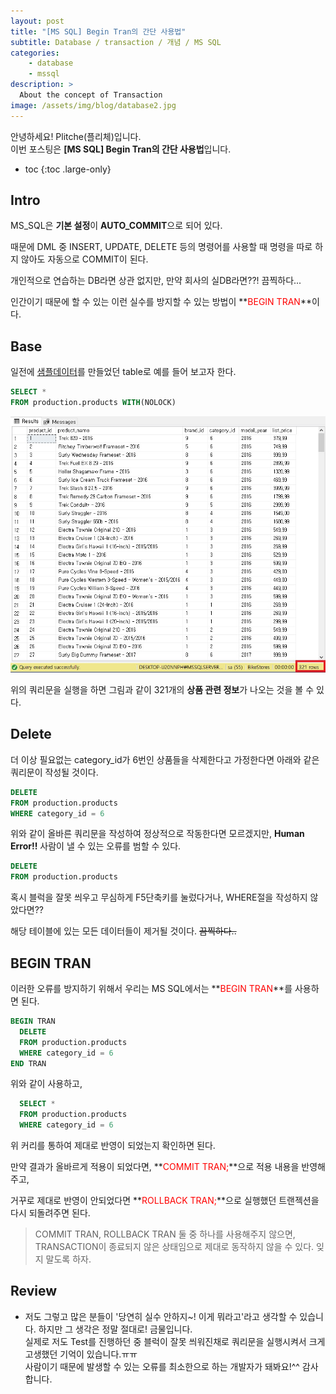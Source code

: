 ```yaml
---
layout: post
title: "[MS SQL] Begin Tran의 간단 사용법"
subtitle: Database / transaction / 개념 / MS SQL
categories:
    - database
    - mssql
description: >
  About the concept of Transaction
image: /assets/img/blog/database2.jpg
---
```


안녕하세요! Plitche(플리체)입니다.  
이번 포스팅은 **[MS SQL] Begin Tran의 간단 사용법**입니다.

* toc
{:toc .large-only}

## Intro
MS_SQL은 **기본 설정**이 **AUTO_COMMIT**으로 되어 있다.  

때문에 DML 중 INSERT, UPDATE, DELETE 등의 명령어를 사용할 때 명령을 따로 하지 않아도 자동으로 COMMIT이 된다.  

개인적으로 연습하는 DB라면 상관 없지만, 만약 회사의 실DB라면??! 끔찍하다...  

인간이기 때문에 할 수 있는 이런 실수를 방지할 수 있는 방법이 **<font color="red">BEGIN TRAN</font>**이다.  

## Base
일전에 [샘플데이터](https://plitche.github.io/database/mssql/2021-03-28-sampleDB/)를 만들었던 table로 예를 들어 보고자 한다.  

```sql
SELECT *
FROM production.products WITH(NOLOCK)
```  

![](/assets/post/mssql/20210408/01.JPG)

위의 쿼리문을 실행을 하면 그림과 같이 321개의 **상품 관련 정보**가 나오는 것을 볼 수 있다.  

## Delete
더 이상 필요없는 category_id가 6번인 상품들을 삭제한다고 가정한다면 아래와 같은 쿼리문이 작성될 것이다.  
```sql
DELETE
FROM production.products
WHERE category_id = 6
```  

위와 같이 올바른 쿼리문을 작성하여 정상적으로 작동한다면 모르겠지만, **Human Error!!** 사람이 낼 수 있는 오류를 범할 수 있다.
```sql
DELETE
FROM production.products
```
혹시 블럭을 잘못 씌우고 무심하게 F5단축키를 눌렀다거나, WHERE절을 작성하지 않았다면??

해당 테이블에 있는 모든 데이터들이 제거될 것이다. ~~끔찍하다..~~

## BEGIN TRAN
이러한 오류를 방지하기 위해서 우리는 MS SQL에서는 **<font color="red">BEGIN TRAN</font>**를 사용하면 된다.  

```sql
BEGIN TRAN
  DELETE
  FROM production.products
  WHERE category_id = 6
END TRAN
```  
위와 같이 사용하고, 
```sql
  SELECT *
  FROM production.products
  WHERE category_id = 6
```  
위 커리를 통하여 제대로 반영이 되었는지 확인하면 된다.  

만약 결과가 올바르게 적용이 되었다면, **<font color="red">COMMIT TRAN;</font>**으로 적용 내용을 반영해주고,  

거꾸로 제대로 반영이 안되었다면 **<font color="red">ROLLBACK TRAN;</font>**으로 실행했던 트랜젝션을 다시 되돌려주면 된다.  

> COMMIT TRAN, ROLLBACK TRAN 둘 중 하나를 사용해주지 않으면, TRANSACTION이 종료되지 않은 상태임으로 제대로 동작하지 않을 수 있다. 잊지 말도록 하자.

## Review
* 저도 그렇고 많은 분들이 '당연히 실수 안하지~! 이게 뭐라고'라고 생각할 수 있습니다. 하지만 그 생각은 정말 절대로! 금물입니다.  
실제로 저도 Test를 진행하던 중 블럭이 잘못 씌워진채로 쿼리문을 실행시켜서 크게 고생했던 기억이 있습니다.ㅠㅠ  
사람이기 때문에 발생할 수 있는 오류를 최소한으로 하는 개발자가 돼봐요!^^ 감사합니다.
